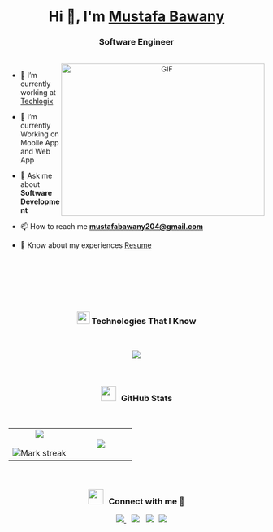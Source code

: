 <!-- INTRODUCTION: START -->

<h1 align="center">Hi 👋, I'm <a href="https://100rabhcsmc.github.io/Me.io/" target="blank">
Mustafa Bawany</a></h1>
<h3 align="center">Software Engineer</h3>

<!-- INTRODUCTION: END -->

<br>

<!-- ABOUT-ME:START -->

<a target="_blank" align="center">
  <img align="right" top="500" height="300" width="400" alt="GIF" src="https://media.giphy.com/media/SWoSkN6DxTszqIKEqv/giphy.gif">
</a>

- 🔭 I’m currently working at <a href="https://phoenix.tech/griffyn/" target="blank">Techlogix</a>

- 🌱 I’m currently Working on Mobile App and Web App

- 💬 Ask me about **Software Development**

- 📫 How to reach me **mustafabawany204@gmail.com**

- 📄 Know about my experiences <a href="https://www.canva.com/design/DAFmSY84FMk/4OGXM5Sh_wwaztNVYWDirQ/view?utm_content=DAFmSY84FMk&utm_campaign=designshare&utm_medium=link&utm_source=publishsharelink" target="blank">Resume</a>

<!-- ABOUT-ME:END -->

<br/>
<br/>
<br/>
<br/>
<br/>
<!-- TECHNOLOGIES-LIST:START -->

<h3 align="center" ><img src="https://media2.giphy.com/media/QssGEmpkyEOhBCb7e1/giphy.gif?cid=ecf05e47a0n3gi1bfqntqmob8g9aid1oyj2wr3ds3mg700bl&rid=giphy.gif" width="25" heigh="25"/> Technologies That I Know </h3>
</br>

<p align="center">
  <a href="https://skillicons.dev">
    <img src="https://skillicons.dev/icons?i=git,azure,bootstrap,c,cpp,cs,css,dotnet,docker,express,fastapi,flask,firebase,github,graphql,html,java,js,linux,mongodb,mysql,nodejs,nginx,postman,py,react,spring,selenium,ts" />
  </a>
</p>

<!-- TECHNOLOGIES-LIST:END -->

<br/>

<!-- GITHUB-STATS: START -->

<h3 align="center" > <img src="https://media.giphy.com/media/iY8CRBdQXODJSCERIr/giphy.gif" width="30" height="30" style="margin-right: 10px;">GitHub Stats </h3>
</br>
<table align="center">
<tr border="none">
<td width="50%" align="center">
  <img  align="center"  src="https://github-readme-stats.vercel.app/api?username=mustafabawany&theme=dark&show_icons=true&count_private=true" />
  <br>
  </br>
  <img  title="🔥 Get streak stats for your profile at git.io/streak-stats" alt="Mark streak" src="https://github-readme-streak-stats.herokuapp.com/?user=mustafabawany&theme=dark&hide_border=false" /> 
</td>
<td width="50%" align="center">
  <img  align="center"  src="https://github-readme-stats.anuraghazra1.vercel.app/api/top-langs/?username=mustafabawany&theme=dark&hide_border=false&no-bg=true&no-frame=true&langs_count=10"/>
  </td>
</tr>
</table>

<!-- GITHUB-STATS: END -->

<br/>

<!-- CONTACT-ME: START -->

<h3 align="center" > <img src="https://media.giphy.com/media/iY8CRBdQXODJSCERIr/giphy.gif" width="30" height="30" style="margin-right: 10px;">Connect with me 🤝 </h3>

<p align="center">
 <div align="center"  class="icons-social" style="margin-left: 10px;">
        <a style="margin-left: 10px;"  target="_blank" href="https://www.linkedin.com/in/mustafabawany/">
			  <img src="https://img.icons8.com/doodle/40/000000/linkedin--v2.png"> </a>
        <a style="margin-left: 10px;" target="_blank" href="https://github.com/mustafabawany">
		    <img src="https://img.icons8.com/doodle/40/000000/github--v1.png"></a>
		    <a style="margin-left: 10px;" target="_blank" href="https://stackoverflow.com/users/21909387/muhammad-mustafa-bawany">
				<img src="https://img.icons8.com/external-tal-revivo-color-tal-revivo/40/000000/external-stack-overflow-is-a-question-and-answer-site-for-professional-logo-color-tal-revivo.png"></a>
		<a style="margin-left: 5px;" target="_blank" href="https://www.canva.com/design/DAFmSY84FMk/4OGXM5Sh_wwaztNVYWDirQ/view?utm_content=DAFmSY84FMk&utm_campaign=designshare&utm_medium=link&utm_source=publishsharelink">
					<img src="https://img.icons8.com/plasticine/0.5x/resume.png" ></a>
  </div>
       
</p>

<!-- CONTACT-ME: END -->
